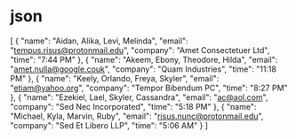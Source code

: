 # json
[
	{
		"name": "Aidan, Alika, Levi, Melinda",
		"email": "tempus.risus@protonmail.edu",
		"company": "Amet Consectetuer Ltd",
		"time": "7:44 PM"
	},
	{
		"name": "Akeem, Ebony, Theodore, Hilda",
		"email": "amet.nulla@google.couk",
		"company": "Quam Industries",
		"time": "11:18 PM"
	},
	{
		"name": "Keely, Orlando, Freya, Skyler",
		"email": "etiam@yahoo.org",
		"company": "Tempor Bibendum PC",
		"time": "8:27 PM"
	},
	{
		"name": "Ezekiel, Lael, Skyler, Cassandra",
		"email": "ac@aol.com",
		"company": "Sed Nec Incorporated",
		"time": "5:18 PM"
	},
	{
		"name": "Michael, Kyla, Marvin, Ruby",
		"email": "risus.nunc@protonmail.edu",
		"company": "Sed Et Libero LLP",
		"time": "5:06 AM"
	}
]

